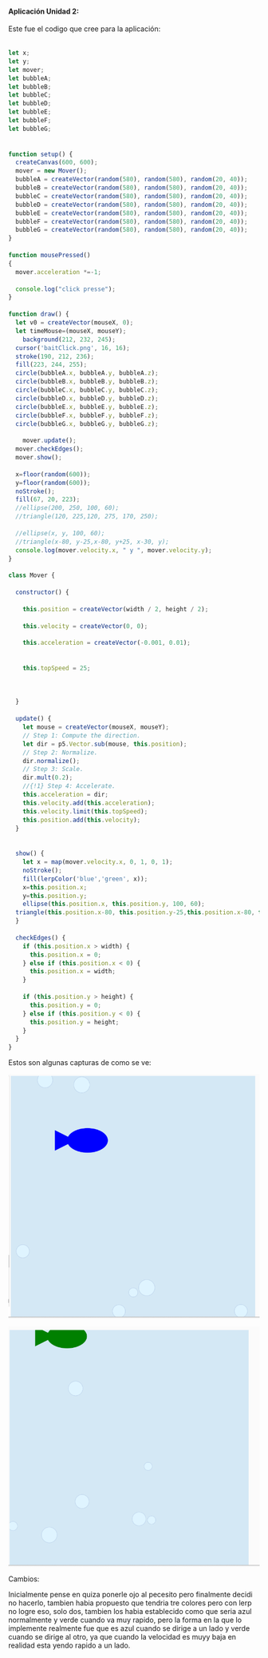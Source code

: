 
#### Aplicación Unidad 2:

Este fue el codigo que cree para la aplicación:

``` js

let x;
let y;
let mover;
let bubbleA;
let bubbleB;
let bubbleC;
let bubbleD;
let bubbleE;
let bubbleF;
let bubbleG;


function setup() {
  createCanvas(600, 600);  
  mover = new Mover();
  bubbleA = createVector(random(580), random(580), random(20, 40));
  bubbleB = createVector(random(580), random(580), random(20, 40));
  bubbleC = createVector(random(580), random(580), random(20, 40));
  bubbleD = createVector(random(580), random(580), random(20, 40));
  bubbleE = createVector(random(580), random(580), random(20, 40));
  bubbleF = createVector(random(580), random(580), random(20, 40));
  bubbleG = createVector(random(580), random(580), random(20, 40));
}

function mousePressed()
{
  mover.acceleration *=-1;
  
  console.log("click presse");
}

function draw() {  
  let v0 = createVector(mouseX, 0);
  let timeMouse=(mouseX, mouseY);
    background(212, 232, 245);
  cursor('baitClick.png', 16, 16);
  stroke(190, 212, 236);
  fill(223, 244, 255);
  circle(bubbleA.x, bubbleA.y, bubbleA.z);
  circle(bubbleB.x, bubbleB.y, bubbleB.z);
  circle(bubbleC.x, bubbleC.y, bubbleC.z);
  circle(bubbleD.x, bubbleD.y, bubbleD.z);
  circle(bubbleE.x, bubbleE.y, bubbleE.z);
  circle(bubbleF.x, bubbleF.y, bubbleF.z);
  circle(bubbleG.x, bubbleG.y, bubbleG.z);

    mover.update();
  mover.checkEdges();
  mover.show();
  
  x=floor(random(600));
  y=floor(random(600));
  noStroke();
  fill(67, 20, 223);
  //ellipse(200, 250, 100, 60);
  //triangle(120, 225,120, 275, 170, 250);  
  
  //ellipse(x, y, 100, 60);
  //triangle(x-80, y-25,x-80, y+25, x-30, y);  
  console.log(mover.velocity.x, " y ", mover.velocity.y);
}

class Mover {

  constructor() {

    this.position = createVector(width / 2, height / 2);

    this.velocity = createVector(0, 0);

    this.acceleration = createVector(-0.001, 0.01);


    this.topSpeed = 25;



  }

  update() {
    let mouse = createVector(mouseX, mouseY);
    // Step 1: Compute the direction.
    let dir = p5.Vector.sub(mouse, this.position);
    // Step 2: Normalize.
    dir.normalize();
    // Step 3: Scale.
    dir.mult(0.2);
    //{!1} Step 4: Accelerate.
    this.acceleration = dir;
    this.velocity.add(this.acceleration);
    this.velocity.limit(this.topSpeed);
    this.position.add(this.velocity);
  }


  show() {
    let x = map(mover.velocity.x, 0, 1, 0, 1);
    noStroke();
    fill(lerpColor('blue','green', x));
    x=this.position.x;
    y=this.position.y;
    ellipse(this.position.x, this.position.y, 100, 60);
  triangle(this.position.x-80, this.position.y-25,this.position.x-80, this.position.y+25, this.position.x-30, this.position.y); 
  }

  checkEdges() {
    if (this.position.x > width) {
      this.position.x = 0;
    } else if (this.position.x < 0) {
      this.position.x = width;
    }

    if (this.position.y > height) {
      this.position.y = 0;
    } else if (this.position.y < 0) {
      this.position.y = height;
    }
  }
}
```

Estos son algunas capturas de como se ve:

![fish](../../../../assets/fishieFollow.png)

![greenFish](../../../../assets/fishieFollowGreen.png)


Cambios:

Inicialmente pense en quiza ponerle ojo al pecesito pero finalmente decidi no hacerlo, tambien habia propuesto que tendria tre colores pero con lerp no logre eso, solo dos, tambien los habia establecido como que seria azul normalmente y verde cuando va muy rapido, pero la forma en la que lo implemente realmente fue que es azul cuando se dirige a un lado y verde cuando se dirige al otro, ya que cuando la velocidad es muyy baja en realidad esta yendo rapido a un lado.
